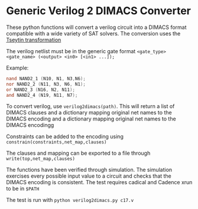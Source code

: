# Generic Verilog 2 DIMACS Converter

These python functions will convert a verilog circuit into a DIMACS format
compatible with a wide variety of SAT solvers. The conversion uses the [Tseytin transformation](https://en.wikipedia.org/wiki/Tseytin_transformation)

The verilog netlist must be in the generic gate format `<gate_type> <gate_name> (<output> <in0> [<in1> ...]);`

Example:
```verilog
nand NAND2_1 (N10, N1, N3,N6);
nor NAND2_2 (N11, N3, N6, N1);
or NAND2_3 (N16, N2, N11);
and NAND2_4 (N19, N11, N7);
```

To convert verilog, use `verilog2dimacs(path)`. This will return a list of DIMACS clauses and a dictionary mapping original net names to the DIMACS encoding and a dictionary mapping original net names to the DIMACS encodingg 

Constraints can be added to the encoding using `constrain(constraints,net_map,clauses)`

The clauses and mapping can be exported to a file through `write(top,net_map,clauses)`

The functions have been verified through simulation. The simulation exercises every possible input value to a circuit and checks that the DIMACS encoding is consistent.
The test requires cadical and Cadence xrun to be in `$PATH`

The test is run with `python verilog2dimacs.py c17.v`
